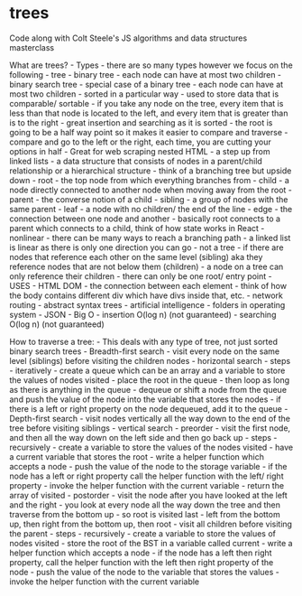 # trees
Code along with Colt Steele's JS algorithms and data structures masterclass

What are trees?
    - Types
        - there are so many types however we focus on the following
        - tree
        - binary tree
            - each node can have at most two children 
        - binary search tree
            - special case of a binary tree
            - each node can have at most two children 
            - sorted in a particular way 
            - used to store data that is comparable/ sortable 
            - if you take any node on the tree,  every item that is less than that node is located to the left, and every item that is greater than is to the right 
            - great insertion and searching as it is sorted
            - the root is going to be a half way point so it makes it easier to compare and traverse 
            - compare and go to the left or the right, each time, you are cutting your options in half 
    - Great for web scraping nested HTML
    -  a step up from linked lists
    - a data structure that consists of nodes in a parent/child relationship or a hierarchical structure
    - think of a branching tree but upside down
        - root - the top node from which everything branches from
        - child - a node directly connected to another node when moving away from the root
        - parent - the converse notion of a child
        - sibling - a group of nodes with the same parent
        - leaf - a node with no children/ the end of the line 
        - edge - the connection between one node and another
        - basically root connects to a parent which connects to a child, think of how state works in React
    - nonlinear 
        - there can be many ways to reach a branching path 
        - a linked list is linear as there is only one direction you can go 
    - not a tree
        - if there are nodes that reference each other on the same level  (sibling) aka they reference nodes that are not below them (children)
            - a node on a tree can only reference their children 
        - there can only be one root/ entry point
    - USES
        - HTML DOM
            - the connection between each element 
            - think of how the body contains different div which have divs inside that, etc. 
        - network routing
        - abstract syntax trees
        - artificial intelligence 
        - folders in operating system
        - JSON
    - Big O
        - insertion O(log n) (not guaranteed)
        - searching O(log n) (not guaranteed)

How to traverse a tree:
    - This deals with any type of tree, not just sorted binary search trees
    - Breadth-first search
        - visit every node on the same level (siblings) before visiting the children nodes
        - horizontal search 
        - steps - iteratively
            - create a queue which can be an array and a variable to store the values of nodes visited
            - place the root in the queue
            - then loop as long as there is anything in the queue
                - dequeue or shift a node from the queue and push the value of the node into the variable that stores the nodes
                - if there is a left or right property on the node dequeued, add it to the queue
    - Depth-first search
        - visit nodes vertically all the way down to the end of the tree before visiting siblings 
        - vertical search 
        - preorder
            - visit the first node, and then all the way down on the left side and then go back up 
            - steps - recursively
                - create a variable to store the values of the nodes visited
                - have a current variable that stores the root
                - write a helper function which accepts a node
                    - push the value of the node to the storage variable
                    - if the node has a left or right property call the helper function with the left/ right property 
                - invoke the helper function with the current variable
                - return the array of visited
        - postorder
            - visit the node after you have looked at the left and the right
            - you look at every node all the way down the tree and then traverse from the bottom up
                - so root is visited last
                - left from the bottom up, then right from the bottom up, then root
                - visit all children before visiting the parent
            - steps - recursively 
                - create a variable to store the values of nodes visited
                - store the root of the BST in a variable called current
                - write a helper function which accepts a node
                    - if the node has a left then right property, call the helper function with the left then right property of the node
                    - push the value of the node to the variable that stores the values
                    - invoke the helper function with the current variable
